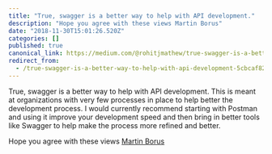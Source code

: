 ```yaml
---
title: "True, swagger is a better way to help with API development."
description: "Hope you agree with these views Martin Borus"
date: "2018-11-30T15:01:26.520Z"
categories: []
published: true
canonical_link: https://medium.com/@rohitjmathew/true-swagger-is-a-better-way-to-help-with-api-development-5cbcaf829e3f
redirect_from:
  - /true-swagger-is-a-better-way-to-help-with-api-development-5cbcaf829e3f
---
```


True, swagger is a better way to help with API development. This is meant at organizations with very few processes in place to help better the development process. I would currently recommend starting with Postman and using it improve your development speed and then bring in better tools like Swagger to help make the process more refined and better.

Hope you agree with these views [Martin Borus](https://medium.com/u/f1f5cbcbc8de)
